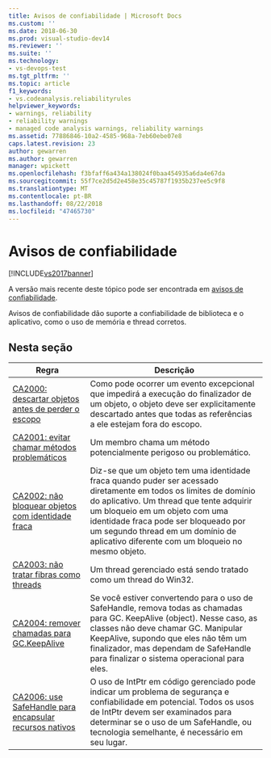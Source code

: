 ```yaml
---
title: Avisos de confiabilidade | Microsoft Docs
ms.custom: ''
ms.date: 2018-06-30
ms.prod: visual-studio-dev14
ms.reviewer: ''
ms.suite: ''
ms.technology:
- vs-devops-test
ms.tgt_pltfrm: ''
ms.topic: article
f1_keywords:
- vs.codeanalysis.reliabilityrules
helpviewer_keywords:
- warnings, reliability
- reliability warnings
- managed code analysis warnings, reliability warnings
ms.assetid: 77886846-10a2-4585-968a-7eb60ebe07e8
caps.latest.revision: 23
author: gewarren
ms.author: gewarren
manager: wpickett
ms.openlocfilehash: f3bfaff6a434a138024f0baa454935a6da4e67da
ms.sourcegitcommit: 55f7ce2d5d2e458e35c45787f1935b237ee5c9f8
ms.translationtype: MT
ms.contentlocale: pt-BR
ms.lasthandoff: 08/22/2018
ms.locfileid: "47465730"
---
```

# <a name="reliability-warnings"></a>Avisos de confiabilidade
[!INCLUDE[vs2017banner](../includes/vs2017banner.md)]

A versão mais recente deste tópico pode ser encontrada em [avisos de confiabilidade](https://docs.microsoft.com/visualstudio/code-quality/reliability-warnings).  
  
Avisos de confiabilidade dão suporte a confiabilidade de biblioteca e o aplicativo, como o uso de memória e thread corretos.  
  
## <a name="in-this-section"></a>Nesta seção  
  
|Regra|Descrição|  
|----------|-----------------|  
|[CA2000: descartar objetos antes de perder o escopo](../code-quality/ca2000-dispose-objects-before-losing-scope.md)|Como pode ocorrer um evento excepcional que impedirá a execução do finalizador de um objeto, o objeto deve ser explicitamente descartado antes que todas as referências a ele estejam fora do escopo.|  
|[CA2001: evitar chamar métodos problemáticos](../code-quality/ca2001-avoid-calling-problematic-methods.md)|Um membro chama um método potencialmente perigoso ou problemático.|  
|[CA2002: não bloquear objetos com identidade fraca](../code-quality/ca2002-do-not-lock-on-objects-with-weak-identity.md)|Diz-se que um objeto tem uma identidade fraca quando puder ser acessado diretamente em todos os limites de domínio do aplicativo. Um thread que tente adquirir um bloqueio em um objeto com uma identidade fraca pode ser bloqueado por um segundo thread em um domínio de aplicativo diferente com um bloqueio no mesmo objeto.|  
|[CA2003: não tratar fibras como threads](../code-quality/ca2003-do-not-treat-fibers-as-threads.md)|Um thread gerenciado está sendo tratado como um thread do Win32.|  
|[CA2004: remover chamadas para GC.KeepAlive](../code-quality/ca2004-remove-calls-to-gc-keepalive.md)|Se você estiver convertendo para o uso de SafeHandle, remova todas as chamadas para GC. KeepAlive (object). Nesse caso, as classes não deve chamar GC. Manipular KeepAlive, supondo que eles não têm um finalizador, mas dependam de SafeHandle para finalizar o sistema operacional para eles.|  
|[CA2006: use SafeHandle para encapsular recursos nativos](../code-quality/ca2006-use-safehandle-to-encapsulate-native-resources.md)|O uso de IntPtr em código gerenciado pode indicar um problema de segurança e confiabilidade em potencial. Todos os usos de IntPtr devem ser examinados para determinar se o uso de um SafeHandle, ou tecnologia semelhante, é necessário em seu lugar.|



